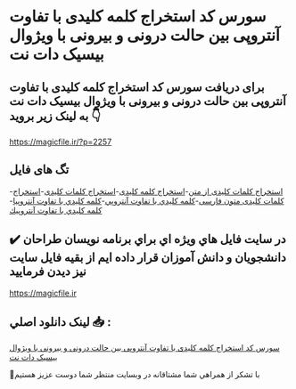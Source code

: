 # سورس کد استخراج کلمه کلیدی با تفاوت آنتروپی بین حالت درونی و بیرونی با ویژوال بیسیک دات نت

## برای دریافت سورس کد استخراج کلمه کلیدی با تفاوت آنتروپی بین حالت درونی و بیرونی با ویژوال بیسیک دات نت به لینک زیر بروید 👇

https://magicfile.ir/?p=2257

## تگ های فایل

-[استخراج کلمات کلیدی از متن](https://magicfile.ir/product/%d8%a7%d8%b3%d8%aa%d8%ae%d8%b1%d8%a7%d8%ac-%da%a9%d9%84%d9%85%d9%87-%da%a9%d9%84%d9%8a%d8%af%d9%8a-%d8%a8%d8%a7-%d8%aa%d9%81%d8%a7%d9%88%d8%aa-%d8%a2%d9%86%d8%aa%d8%b1%d9%88%d9%be%d9%8a-%d8%a8%d9%8a%d9%86-%d8%ad%d8%a7%d9%84%d8%aa-%d8%af%d8%b1%d9%88%d9%86%d9%8a-%d9%88-%d8%a8%d9%8a%d8%b1%d9%88%d9%86%d9%8a/)-[استخراج کلمه کلیدی](https://magicfile.ir/product/%d8%a7%d8%b3%d8%aa%d8%ae%d8%b1%d8%a7%d8%ac-%da%a9%d9%84%d9%85%d9%87-%da%a9%d9%84%d9%8a%d8%af%d9%8a-%d8%a8%d8%a7-%d8%aa%d9%81%d8%a7%d9%88%d8%aa-%d8%a2%d9%86%d8%aa%d8%b1%d9%88%d9%be%d9%8a-%d8%a8%d9%8a%d9%86-%d8%ad%d8%a7%d9%84%d8%aa-%d8%af%d8%b1%d9%88%d9%86%d9%8a-%d9%88-%d8%a8%d9%8a%d8%b1%d9%88%d9%86%d9%8a/)-[استخراج کلمات کلیدی](https://magicfile.ir/product/%d8%a7%d8%b3%d8%aa%d8%ae%d8%b1%d8%a7%d8%ac-%da%a9%d9%84%d9%85%d9%87-%da%a9%d9%84%d9%8a%d8%af%d9%8a-%d8%a8%d8%a7-%d8%aa%d9%81%d8%a7%d9%88%d8%aa-%d8%a2%d9%86%d8%aa%d8%b1%d9%88%d9%be%d9%8a-%d8%a8%d9%8a%d9%86-%d8%ad%d8%a7%d9%84%d8%aa-%d8%af%d8%b1%d9%88%d9%86%d9%8a-%d9%88-%d8%a8%d9%8a%d8%b1%d9%88%d9%86%d9%8a/)-[استخراج کلمات کلیدی متون فارسی](https://magicfile.ir/product/%d8%a7%d8%b3%d8%aa%d8%ae%d8%b1%d8%a7%d8%ac-%da%a9%d9%84%d9%85%d9%87-%da%a9%d9%84%d9%8a%d8%af%d9%8a-%d8%a8%d8%a7-%d8%aa%d9%81%d8%a7%d9%88%d8%aa-%d8%a2%d9%86%d8%aa%d8%b1%d9%88%d9%be%d9%8a-%d8%a8%d9%8a%d9%86-%d8%ad%d8%a7%d9%84%d8%aa-%d8%af%d8%b1%d9%88%d9%86%d9%8a-%d9%88-%d8%a8%d9%8a%d8%b1%d9%88%d9%86%d9%8a/)-[کلمه کليدي با تفاوت آنتروپي](https://magicfile.ir/product/%d8%a7%d8%b3%d8%aa%d8%ae%d8%b1%d8%a7%d8%ac-%da%a9%d9%84%d9%85%d9%87-%da%a9%d9%84%d9%8a%d8%af%d9%8a-%d8%a8%d8%a7-%d8%aa%d9%81%d8%a7%d9%88%d8%aa-%d8%a2%d9%86%d8%aa%d8%b1%d9%88%d9%be%d9%8a-%d8%a8%d9%8a%d9%86-%d8%ad%d8%a7%d9%84%d8%aa-%d8%af%d8%b1%d9%88%d9%86%d9%8a-%d9%88-%d8%a8%d9%8a%d8%b1%d9%88%d9%86%d9%8a/)-[کلمه کليدي با تفاوت آنتروپيا](https://magicfile.ir/product/%d8%a7%d8%b3%d8%aa%d8%ae%d8%b1%d8%a7%d8%ac-%da%a9%d9%84%d9%85%d9%87-%da%a9%d9%84%d9%8a%d8%af%d9%8a-%d8%a8%d8%a7-%d8%aa%d9%81%d8%a7%d9%88%d8%aa-%d8%a2%d9%86%d8%aa%d8%b1%d9%88%d9%be%d9%8a-%d8%a8%d9%8a%d9%86-%d8%ad%d8%a7%d9%84%d8%aa-%d8%af%d8%b1%d9%88%d9%86%d9%8a-%d9%88-%d8%a8%d9%8a%d8%b1%d9%88%d9%86%d9%8a/)-[کلمه کليدي با تفاوت آنتروپيك](https://magicfile.ir/product/%d8%a7%d8%b3%d8%aa%d8%ae%d8%b1%d8%a7%d8%ac-%da%a9%d9%84%d9%85%d9%87-%da%a9%d9%84%d9%8a%d8%af%d9%8a-%d8%a8%d8%a7-%d8%aa%d9%81%d8%a7%d9%88%d8%aa-%d8%a2%d9%86%d8%aa%d8%b1%d9%88%d9%be%d9%8a-%d8%a8%d9%8a%d9%86-%d8%ad%d8%a7%d9%84%d8%aa-%d8%af%d8%b1%d9%88%d9%86%d9%8a-%d9%88-%d8%a8%d9%8a%d8%b1%d9%88%d9%86%d9%8a/)

## ✔️ در سايت فايل هاي ويژه اي براي برنامه نويسان طراحان دانشجويان و دانش آموزان قرار داده ايم از بقيه فايل سايت نيز ديدن فرماييد

https://magicfile.ir


## لينک دانلود اصلي 📥 :

[سورس کد استخراج کلمه کلیدی با تفاوت آنتروپی بین حالت درونی و بیرونی با ویژوال بیسیک دات نت](https://magicfile.ir/product/%d8%a7%d8%b3%d8%aa%d8%ae%d8%b1%d8%a7%d8%ac-%da%a9%d9%84%d9%85%d9%87-%da%a9%d9%84%d9%8a%d8%af%d9%8a-%d8%a8%d8%a7-%d8%aa%d9%81%d8%a7%d9%88%d8%aa-%d8%a2%d9%86%d8%aa%d8%b1%d9%88%d9%be%d9%8a-%d8%a8%d9%8a%d9%86-%d8%ad%d8%a7%d9%84%d8%aa-%d8%af%d8%b1%d9%88%d9%86%d9%8a-%d9%88-%d8%a8%d9%8a%d8%b1%d9%88%d9%86%d9%8a/) 


🙏با تشکر از همراهي شما مشتاقانه در وبسایت منتظر شما دوست عزیز هستیم

